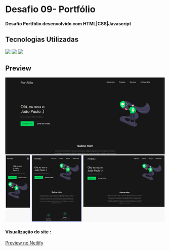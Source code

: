 <h1>Desafio 09- Portfólio</h1>
<h4>Desafio Portfólio desenvolvido com HTML|CSS|Javascript</h4>
<h2>Tecnologias Utilizadas</h2>
<div style="display: inline_block">
  <img  src="https://img.shields.io/badge/HTML5-E34F26?style=for-the-badge&logo=html5&logoColor=white">
  <img src="https://img.shields.io/badge/CSS3-1572B6?style=for-the-badge&logo=css3&logoColor=white">
  <img src="https://img.shields.io/badge/JavaScript-F7DF1E?style=for-the-badge&logo=javascript&logoColor=black">
 </div>
<h2>Preview</h2>
<img margin-bottom="20px" src="assets/img/readme.PNG"">
<img margin-bottom="20px" src="assets/img/readme2.PNG"">
<h4  style="display: inline_block">Visualização do site :</h4><a style="display: inline_block" target="_blank" href="https://portfoliojoaopage.netlify.app/">Preview no Netlify</a>
